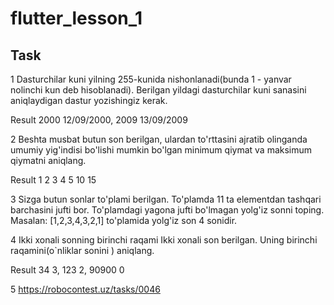 # flutter_lesson_1

## Task
1 Dasturchilar kuni yilning 255-kunida nishonlanadi(bunda 1 - yanvar nolinchi kun deb hisoblanadi). Berilgan yildagi dasturchilar kuni sanasini aniqlaydigan dastur yozishingiz kerak.

Result 
2000   12/09/2000,
2009   13/09/2009

2 Beshta musbat butun son berilgan, ulardan to'rttasini ajratib olinganda umumiy yig'indisi bo'lishi mumkin bo'lgan minimum qiymat va maksimum qiymatni aniqlang.

Result
1 2 3 4 5   10 15

3 Sizga butun sonlar to'plami berilgan. To'plamda 11 ta elementdan tashqari barchasini jufti bor. To'plamdagi yagona jufti bo'lmagan yolg'iz sonni toping.
Masalan: [1,2,3,4,3,2,1] to'plamida yolg'iz son 4 sonidir. 

4 Ikki xonali sonning birinchi raqami
Ikki xonali son berilgan. Uning birinchi raqamini(o`nliklar sonini ) aniqlang.

Result 
34      3,
123     2,
90900   0


5 https://robocontest.uz/tasks/0046